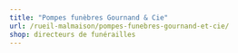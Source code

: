 ```yaml
---
title: "Pompes funèbres Gournand & Cie"
url: /rueil-malmaison/pompes-funebres-gournand-et-cie/
shop: directeurs de funérailles
---
```


